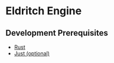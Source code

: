 # Eldritch Engine

## Development Prerequisites

- [Rust](https://www.rust-lang.org/)
- [Just (optional)](https://just.systems/man/en/)
